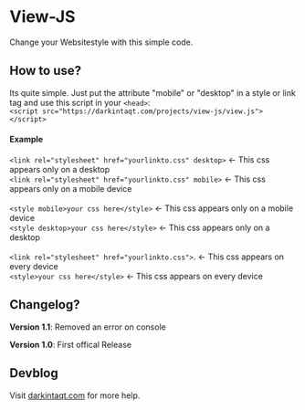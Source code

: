# View-JS
Change your Websitestyle with this simple code.  


<h2>How to use?</h2>
Its quite simple. 
Just put the attribute "mobile" or "desktop" in a style or link tag and use this script in your <code>&lt;head&gt;</code>: <br>
<code>&lt;script src="https://darkintaqt.com/projects/view-js/view.js"&gt;&lt;/script&gt;</code> 

<h4>Example</h4>
<code>&lt;link rel="stylesheet" href="yourlinkto.css" desktop&gt;</code> <- This css appears only on a desktop<br>
<code>&lt;link rel="stylesheet" href="yourlinkto.css" mobile&gt;</code>  <- This css appears only on a mobile device
<br><br>
<code>&lt;style mobile&gt;your css here&lt;/style&gt;</code>             <- This css appears only on a mobile device<br>
<code>&lt;style desktop&gt;your css here&lt;/style&gt;</code>            <- This css appears only on a desktop
<br><br>
<code>&lt;link rel="stylesheet" href="yourlinkto.css"&gt;</code>.        <- This css appears on every device
<br><code>&lt;style&gt;your css here&lt;/style&gt;</code>                <- This css appears on every device
<h2>Changelog?</h2>
<p><strong>Version 1.1</strong>: Removed an error on console</p>
<p><strong>Version 1.0</strong>: First offical Release</p>
<h2>Devblog</h2>
Visit <a href="https://darkintaqt.com/blog/view-js/">darkintaqt.com</a> for more help. 
